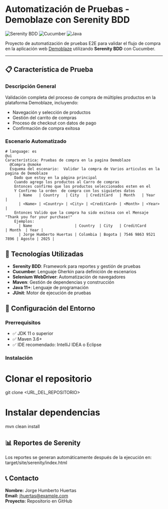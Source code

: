 # Automatización de Pruebas - Demoblaze con Serenity BDD

![Serenity BDD](https://img.shields.io/badge/Serenity-BDD-blue.svg)
![Cucumber](https://img.shields.io/badge/Cucumber-v7.0-brightgreen.svg)
![Java](https://img.shields.io/badge/Java-11-orange.svg)

Proyecto de automatización de pruebas E2E para validar el flujo de compra en la aplicación web [Demoblaze](https://www.demoblaze.com/) utilizando **Serenity BDD** con Cucumber.

---

## 📋 Característica de Prueba

### Descripción General
Validación completa del proceso de compra de múltiples productos en la plataforma Demoblaze, incluyendo:
- Navegación y selección de productos
- Gestión del carrito de compras
- Proceso de checkout con datos de pago
- Confirmación de compra exitosa

### Escenario Automatizado
```gherkin
# language: es
@ui
Característica: Pruebas de compra en la pagina Demoblaze
  @Compra @smoke
  Esquema del escenario:  Validar la compra de Varios articulos en la pagina de Demoblaze
    Dado que estoy en la página principal
    Cuando agrego los productos al Carro de compras
    Entonces confirmo que los productos seleccionados esten en el
    Y Confirmo la orden  de compra con los siguietes datos
      | Name   | Country   | City   | CreditCard   | Month   | Year   |
      | <Name> | <Country> | <City> | <CreditCard> | <Month> | <Year> |
    Entonces Valido que la compra ha sido exitosa con el Mensaje "Thank you for your purchase!"
    Ejemplos:
      | Name                   | Country  | City   | CreditCard          | Month  | Year |
      | Jorge Humberto Huertas | Colombia | Bogota | 7546 9863 9521 7896 | Agosto | 2025 |
   ```

## 🔧 Tecnologías Utilizadas

- **Serenity BDD**: Framework para reportes y gestión de pruebas
- **Cucumber**: Lenguaje Gherkin para definición de escenarios
- **Selenium WebDriver**: Automatización de navegadores
- **Maven**: Gestión de dependencias y construcción
- **Java 11+**: Lenguaje de programación
- **JUnit**: Motor de ejecución de pruebas

## 🚀 Configuración del Entorno

### Prerrequisitos
- ✅ JDK 11 o superior
- ✅ Maven 3.6+
- ✅ IDE recomendado: IntelliJ IDEA o Eclipse

### Instalación
# Clonar el repositorio
git clone <URL_DEL_REPOSITORIO>

# Instalar dependencias
mvn clean install


## 📊 Reportes de Serenity

Los reportes se generan automáticamente después de la ejecución en: target/site/serenity/index.html

## 📞 Contacto

**Nombre:** Jorge Humberto Huertas  
**Email:** jhuertas@example.com  
**Proyecto:** Repositorio en GitHub
